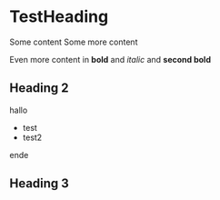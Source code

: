 # TestHeading

Some content Some more content

Even more content in **bold** and *italic* and **second bold**

## Heading 2

hallo

- test
- test2

ende

## Heading 3
